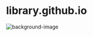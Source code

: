 # library.github.io
![background-image](https://user-images.githubusercontent.com/87203883/125169409-a3eea680-e1c7-11eb-8781-ed2d9ee0d4f7.jpg)
